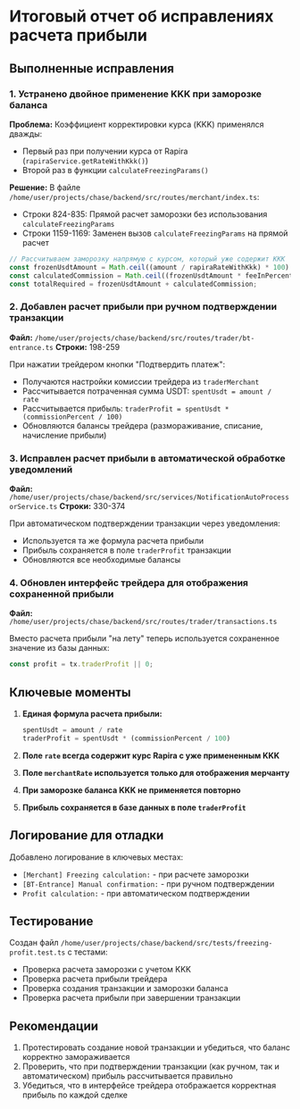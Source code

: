 # Итоговый отчет об исправлениях расчета прибыли

## Выполненные исправления

### 1. Устранено двойное применение KKK при заморозке баланса

**Проблема:** Коэффициент корректировки курса (KKK) применялся дважды:
- Первый раз при получении курса от Rapira (`rapiraService.getRateWithKkk()`)
- Второй раз в функции `calculateFreezingParams()`

**Решение:** В файле `/home/user/projects/chase/backend/src/routes/merchant/index.ts`:
- Строки 824-835: Прямой расчет заморозки без использования `calculateFreezingParams`
- Строки 1159-1169: Заменен вызов `calculateFreezingParams` на прямой расчет

```typescript
// Рассчитываем заморозку напрямую с курсом, который уже содержит KKK
const frozenUsdtAmount = Math.ceil((amount / rapiraRateWithKkk) * 100) / 100;
const calculatedCommission = Math.ceil((frozenUsdtAmount * feeInPercent / 100) * 100) / 100;
const totalRequired = frozenUsdtAmount + calculatedCommission;
```

### 2. Добавлен расчет прибыли при ручном подтверждении транзакции

**Файл:** `/home/user/projects/chase/backend/src/routes/trader/bt-entrance.ts`
**Строки:** 198-259

При нажатии трейдером кнопки "Подтвердить платеж":
- Получаются настройки комиссии трейдера из `traderMerchant`
- Рассчитывается потраченная сумма USDT: `spentUsdt = amount / rate`
- Рассчитывается прибыль: `traderProfit = spentUsdt * (commissionPercent / 100)`
- Обновляются балансы трейдера (размораживание, списание, начисление прибыли)

### 3. Исправлен расчет прибыли в автоматической обработке уведомлений

**Файл:** `/home/user/projects/chase/backend/src/services/NotificationAutoProcessorService.ts`
**Строки:** 330-374

При автоматическом подтверждении транзакции через уведомления:
- Используется та же формула расчета прибыли
- Прибыль сохраняется в поле `traderProfit` транзакции
- Обновляются все необходимые балансы

### 4. Обновлен интерфейс трейдера для отображения сохраненной прибыли

**Файл:** `/home/user/projects/chase/backend/src/routes/trader/transactions.ts`

Вместо расчета прибыли "на лету" теперь используется сохраненное значение из базы данных:
```typescript
const profit = tx.traderProfit || 0;
```

## Ключевые моменты

1. **Единая формула расчета прибыли:**
   ```typescript
   spentUsdt = amount / rate
   traderProfit = spentUsdt * (commissionPercent / 100)
   ```

2. **Поле `rate` всегда содержит курс Rapira с уже примененным KKK**

3. **Поле `merchantRate` используется только для отображения мерчанту**

4. **При заморозке баланса KKK не применяется повторно**

5. **Прибыль сохраняется в базе данных в поле `traderProfit`**

## Логирование для отладки

Добавлено логирование в ключевых местах:
- `[Merchant] Freezing calculation:` - при расчете заморозки
- `[BT-Entrance] Manual confirmation:` - при ручном подтверждении
- `Profit calculation:` - при автоматическом подтверждении

## Тестирование

Создан файл `/home/user/projects/chase/backend/src/tests/freezing-profit.test.ts` с тестами:
- Проверка расчета заморозки с учетом KKK
- Проверка расчета прибыли трейдера
- Проверка создания транзакции и заморозки баланса
- Проверка расчета прибыли при завершении транзакции

## Рекомендации

1. Протестировать создание новой транзакции и убедиться, что баланс корректно замораживается
2. Проверить, что при подтверждении транзакции (как ручном, так и автоматическом) прибыль рассчитывается правильно
3. Убедиться, что в интерфейсе трейдера отображается корректная прибыль по каждой сделке